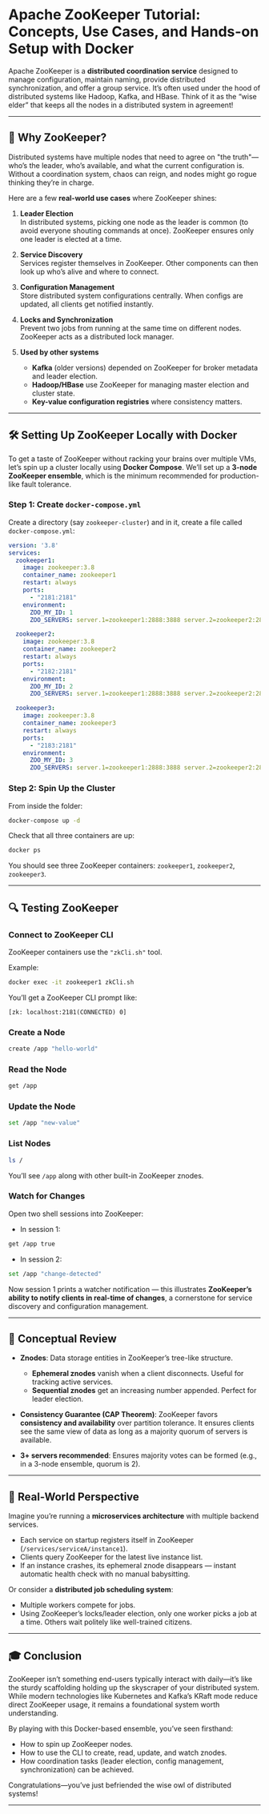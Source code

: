 # Apache ZooKeeper Tutorial: Concepts, Use Cases, and Hands-on Setup with Docker

Apache ZooKeeper is a **distributed coordination service** designed to manage configuration, maintain naming, provide distributed synchronization, and offer a group service. It’s often used under the hood of distributed systems like Hadoop, Kafka, and HBase. Think of it as the “wise elder” that keeps all the nodes in a distributed system in agreement!

---

## 🦉 Why ZooKeeper?

Distributed systems have multiple nodes that need to agree on "the truth"—who’s the leader, who’s available, and what the current configuration is. Without a coordination system, chaos can reign, and nodes might go rogue thinking they’re in charge.

Here are a few **real-world use cases** where ZooKeeper shines:

1. **Leader Election**  
   In distributed systems, picking one node as the leader is common (to avoid everyone shouting commands at once). ZooKeeper ensures only one leader is elected at a time.

2. **Service Discovery**  
   Services register themselves in ZooKeeper. Other components can then look up who’s alive and where to connect.

3. **Configuration Management**  
   Store distributed system configurations centrally. When configs are updated, all clients get notified instantly.

4. **Locks and Synchronization**  
   Prevent two jobs from running at the same time on different nodes. ZooKeeper acts as a distributed lock manager.

5. **Used by other systems**  
   - **Kafka** (older versions) depended on ZooKeeper for broker metadata and leader election.  
   - **Hadoop/HBase** use ZooKeeper for managing master election and cluster state.  
   - **Key-value configuration registries** where consistency matters.

---

## 🛠️ Setting Up ZooKeeper Locally with Docker

To get a taste of ZooKeeper without racking your brains over multiple VMs, let’s spin up a cluster locally using **Docker Compose**. We’ll set up a **3-node ZooKeeper ensemble**, which is the minimum recommended for production-like fault tolerance.

### Step 1: Create `docker-compose.yml`

Create a directory (say `zookeeper-cluster`) and in it, create a file called `docker-compose.yml`:

```yaml
version: '3.8'
services:
  zookeeper1:
    image: zookeeper:3.8
    container_name: zookeeper1
    restart: always
    ports:
      - "2181:2181"
    environment:
      ZOO_MY_ID: 1
      ZOO_SERVERS: server.1=zookeeper1:2888:3888 server.2=zookeeper2:2888:3888 server.3=zookeeper3:2888:3888

  zookeeper2:
    image: zookeeper:3.8
    container_name: zookeeper2
    restart: always
    ports:
      - "2182:2181"
    environment:
      ZOO_MY_ID: 2
      ZOO_SERVERS: server.1=zookeeper1:2888:3888 server.2=zookeeper2:2888:3888 server.3=zookeeper3:2888:3888

  zookeeper3:
    image: zookeeper:3.8
    container_name: zookeeper3
    restart: always
    ports:
      - "2183:2181"
    environment:
      ZOO_MY_ID: 3
      ZOO_SERVERS: server.1=zookeeper1:2888:3888 server.2=zookeeper2:2888:3888 server.3=zookeeper3:2888:3888
```

### Step 2: Spin Up the Cluster

From inside the folder:

```bash
docker-compose up -d
```

Check that all three containers are up:

```bash
docker ps
```

You should see three ZooKeeper containers: `zookeeper1`, `zookeeper2`, `zookeeper3`.

---

## 🔍 Testing ZooKeeper

### Connect to ZooKeeper CLI
ZooKeeper containers use the `"zkCli.sh"` tool.

Example:  
```bash
docker exec -it zookeeper1 zkCli.sh
```

You’ll get a ZooKeeper CLI prompt like:
```
[zk: localhost:2181(CONNECTED) 0]
```

### Create a Node
```bash
create /app "hello-world"
```

### Read the Node
```bash
get /app
```

### Update the Node
```bash
set /app "new-value"
```

### List Nodes
```bash
ls /
```

You’ll see `/app` along with other built-in ZooKeeper znodes.

### Watch for Changes
Open two shell sessions into ZooKeeper:

- In session 1:
```bash
get /app true
```

- In session 2:
```bash
set /app "change-detected"
```

Now session 1 prints a watcher notification — this illustrates **ZooKeeper’s ability to notify clients in real-time of changes**, a cornerstone for service discovery and configuration management.

---

## 🧠 Conceptual Review

- **Znodes**: Data storage entities in ZooKeeper’s tree-like structure.
  - **Ephemeral znodes** vanish when a client disconnects. Useful for tracking active services.
  - **Sequential znodes** get an increasing number appended. Perfect for leader election.

- **Consistency Guarantee (CAP Theorem)**: ZooKeeper favors **consistency and availability** over partition tolerance. It ensures clients see the same view of data as long as a majority quorum of servers is available.

- **3+ servers recommended**: Ensures majority votes can be formed (e.g., in a 3-node ensemble, quorum is 2).

---

## 🚀 Real-World Perspective

Imagine you’re running a **microservices architecture** with multiple backend services.  
- Each service on startup registers itself in ZooKeeper (`/services/serviceA/instance1`).  
- Clients query ZooKeeper for the latest live instance list.  
- If an instance crashes, its ephemeral znode disappears — instant automatic health check with no manual babysitting.  

Or consider a **distributed job scheduling system**:
- Multiple workers compete for jobs.  
- Using ZooKeeper’s locks/leader election, only one worker picks a job at a time. Others wait politely like well-trained citizens.

---

## 🎓 Conclusion

ZooKeeper isn’t something end-users typically interact with daily—it’s like the sturdy scaffolding holding up the skyscraper of your distributed system. While modern technologies like Kubernetes and Kafka’s KRaft mode reduce direct ZooKeeper usage, it remains a foundational system worth understanding.

By playing with this Docker-based ensemble, you’ve seen firsthand:
- How to spin up ZooKeeper nodes.
- How to use the CLI to create, read, update, and watch znodes.
- How coordination tasks (leader election, config management, synchronization) can be achieved.

Congratulations—you’ve just befriended the wise owl of distributed systems!

---